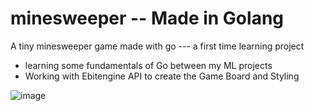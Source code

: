 # minesweeper -- Made in Golang
A tiny minesweeper game made with go --- a first time learning project 

- learning some fundamentals of Go between my ML projects
- Working with Ebitengine API to create the Game Board and Styling


![image](https://github.com/orackle/minesweeper/assets/42990726/c98e73dd-b0db-4a29-8df4-9c6d355f23bc)


